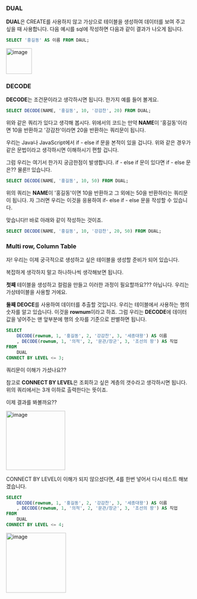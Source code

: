 ### DUAL
**DUAL**은 CREATE를 사용하지 않고 가상으로 테이블을 생성하여 데이터를 보여 주고 싶을 때 사용합니다.
다음 예시를 sql에 작성하면 다음과 같이 결과가 나오게 됩니다.

```sql
SELECT '홍길동' AS 이름 FROM DAUL;
```

<img width="70" alt="image" src="https://github.com/SubiYoon/SubiYoon.github.io/assets/117332903/9bcac54f-f91b-4977-9eed-be666ed31724">

### DECODE
**DECODE**는 조건문이라고 생각하시면 됩니다.
한가지 예를 들어 볼게요.

```sql
SELECT DECODE(NAME, '홍길동', 10, '강감찬', 20) FROM DUAL;
```

위와 같은 쿼리가 있다고 생각해 봅시다.
위에서의 코드는 만약 **NAME**이 '홍길동'이라면 10을 반환하고 '강감찬'이라면 20을 반환하는 쿼리문이 됩니다.

우리는 Java나 JavaScript에서 if - else if 문을 본적이 있을 겁니다. 위와 같은 경우가 같은 문법이라고 생각하시면 이해하시기 편할 겁니다.

그럼 우리는 여기서 한가지 궁금한점이 발생합니다. if - else if 문이 있다면 if - else 문은??
물론!! 있습니다.
```sql
SELECT DECODE(NAME, '홍길동', 10, 50) FROM DUAL;
```

위의 쿼리는 **NAME**이 '홍길동'이면 10을 반환하고 그 외에는 50을 반환하라는 쿼리문이 됩니다.
자 그러면 우리는 이것을 응용하여 if- else if - else 문을 작성할 수 있습니다.

맞습니다!! 바로 아래와 같이 작성하는 것이죠.
```sql
SELECT DECODE(NAME, '홍길동', 10, '강감찬', 20, 50) FROM DUAL;
```

### Multi row, Column Table
자! 우리는 이제 궁극적으로 생성하고 싶은 테이블을 생성할 준비가 되어 있습니다.

복잡하게 생각하지 말고 하나하나씩 생각해보면 됩니다.

**첫째**
테이블을 생성하고 컬럼을 만들고 이러한 과정이 필요할까요??? 아닙니다. 우리는 가상테이블을 사용할 거에요.

**둘째**
**DEOCE**를 사용하여 데이터를 추출할 것입니다.
우리는 테이블에서 사용하는 행의 숫자를 알고 있습니다. 이것을 **rownum**이라고 하죠.
그럼 우리는 **DECODE**에 데이터값을 넣어주는 맨 앞부분에 행의 숫자를 기준으로 판별하면 됩니다.

```sql
SELECT
	DECODE(rownum, 1, '홍길동', 2, '강감찬', 3, '세종대왕') AS 이름
	, DECODE(rownum, 1, '의적', 2, '문관/장군', 3, '조선의 왕') AS 직업
FROM
	DUAL
CONNECT BY LEVEL <= 3;
```

쿼리문이 이해가 가셨나요??

참고로 **CONNECT BY LEVEL**은 조회하고 싶은 계층의 갯수라고 생각하시면 됩니다.
위의 쿼리에서는 3개 이하로 출력한다는 뜻이죠.

이제 결과를 봐볼까요??

<img width="161" alt="image" src="https://github.com/SubiYoon/SubiYoon.github.io/assets/117332903/c54adca2-2a3c-4efe-b231-e36ef7fb453f">

CONNECT BY LEVEL이 이해가 되지 않으셨다면, 4를 한번 넣어서 다시 테스트 해보겠습니다.
```sql
SELECT
	DECODE(rownum, 1, '홍길동', 2, '강감찬', 3, '세종대왕') AS 이름
	, DECODE(rownum, 1, '의적', 2, '문관/장군', 3, '조선의 왕') AS 직업
FROM
	DUAL
CONNECT BY LEVEL <= 4;
```
<img width="163" alt="image" src="https://github.com/SubiYoon/SubiYoon.github.io/assets/117332903/cf4641a2-8dbf-444a-ab9e-cb2075dddaba">
